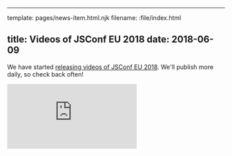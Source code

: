 ----
template: pages/news-item.html.njk
filename: :file/index.html

title: Videos of JSConf EU 2018
date: 2018-06-09
----

We have started [releasing videos of JSConf EU 2018](https://www.youtube.com/playlist?list=PL37ZVnwpeshG2YXJkun_lyNTtM-Qb3MKa). We'll publish more daily, so check back often!

<div class="youtube"><iframe src="https://www.youtube.com/embed/videoseries?list=PL37ZVnwpeshG2YXJkun_lyNTtM-Qb3MKa" frameborder="0" allowfullscreen="true"></iframe></div>